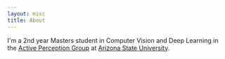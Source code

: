 ```yaml
---
layout: misc
title: About
---
```


I'm a 2nd year Masters student in Computer Vision and Deep Learning in the [Active Perception Group](https://yezhouyang.engineering.asu.edu/research-group/)
at [Arizona State University](https://www.asu.edu/).